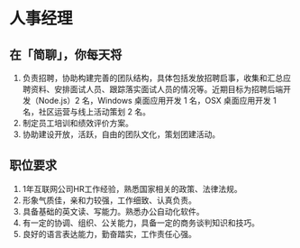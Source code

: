 # 人事经理

## 在「简聊」，你每天将

1. 负责招聘，协助构建完善的团队结构，具体包括发放招聘启事，收集和汇总应聘资料、安排面试人员、跟踪落实面试人员的情况等。近期目标为招聘后端开发（Node.js）2 名，Windows 桌面应用开发 1 名，OSX 桌面应用开发 1 名，社区运营与线上活动策划 2 名。
2. 制定员工培训和绩效评价方案。
3. 协助建设开放，活跃，自由的团队文化，策划团建活动。

## 职位要求

1. 1年互联网公司HR工作经验，熟悉国家相关的政策、法律法规。
2. 形象气质佳，亲和力较强，工作细致、认真负责。
3. 具备基础的英文读、写能力。熟悉办公自动化软件。
4. 有一定的协调、组织、公关能力，具备一定的商务谈判知识和技巧。
5. 良好的语言表达能力，勤奋踏实，工作责任心强。
